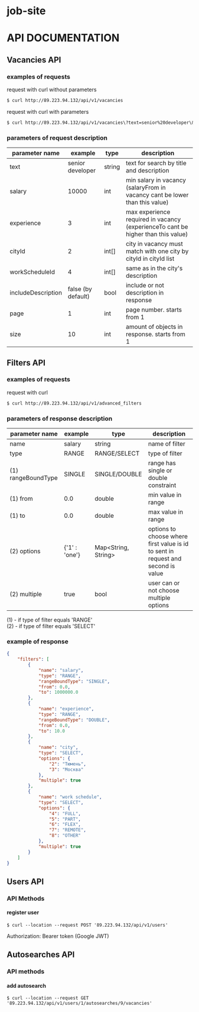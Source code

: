 # job-site

# API DOCUMENTATION

## Vacancies API

### examples of requests

request with curl without parameters
```sh
$ curl http://89.223.94.132/api/v1/vacancies
```
request with curl with parameters
```sh
$ curl http://89.223.94.132/api/v1/vacancies\?text=senior%20developer\&salary=100000\&experience=3\&cityId=3\&workScheduleId=4
```

### parameters of request description
 
|   parameter name   |       example      |  type  |                                     description                                  |
|--------------------|--------------------|--------|----------------------------------------------------------------------------------|
| text               | senior developer   | string | text for search by title and description                                         |
| salary             | 10000              | int    | min salary in vacancy (salaryFrom in vacancy cant be lower than this value)      |      
| experience         | 3                  | int    | max experience required in vacancy (experienceTo cant be higher than this value) |
| cityId             | 2                  | int[]  | city in vacancy must match with one city by cityId in cityId list                |
| workScheduleId     | 4                  | int[]  | same as in the city's description                                                |
| includeDescription | false (by default) | bool   | include or not description in response                                           |
| page               | 1                  | int    | page number. starts from 1
| size               | 10                 | int    | amount of objects in response. starts from 1

## Filters API

### examples of requests

request with curl
```sh
$ curl http://89.223.94.132/api/v1/advanced_filters
```

### parameters of response description

|    parameter name   |    example    |         type        |                                     description                                  |
|---------------------|---------------|---------------------|----------------------------------------------------------------------------------|
| name                | salary        | string              | name of filter                                                                   |
| type                | RANGE         | RANGE/SELECT        | type of filter                                                                   |      
| (1) rangeBoundType  | SINGLE        | SINGLE/DOUBLE       | range has single or double constraint                                            |
| (1) from            | 0.0           | double              | min value in range                                                               |
| (1) to              | 0.0           | double              | max value in range                                                               |
| (2) options         | {'1' : 'one'} | Map<String, String> | options to choose where first value is id to sent in request and second is value |
| (2) multiple        | true          | bool                | user can or not choose multiple options                                          |

(1) - if type of filter equals 'RANGE'
<br>
(2) - if type of filter equals 'SELECT'

### example of response

```json
{
    "filters": [
        {
            "name": "salary",
            "type": "RANGE",
            "rangeBoundType": "SINGLE",
            "from": 0.0,
            "to": 1000000.0
        },
        {
            "name": "experience",
            "type": "RANGE",
            "rangeBoundType": "DOUBLE",
            "from": 0.0,
            "to": 10.0
        },
        {
            "name": "city",
            "type": "SELECT",
            "options": {
                "2": "Тюмень",
                "3": "Москва"
            },
            "multiple": true
        },
        {
            "name": "work schedule",
            "type": "SELECT",
            "options": {
                "4": "FULL",
                "5": "PART",
                "6": "FLEX",
                "7": "REMOTE",
                "8": "OTHER"
            },
            "multiple": true
        }
    ]
}
```

## Users API

### API Methods

#### register user
```shell script
$ curl --location --request POST '89.223.94.132/api/v1/users'
```
Authorization: Bearer token (Google JWT)

## Autosearches API

### API methods

#### add autosearch
```shell script
$ curl --location --request GET '89.223.94.132/api/v1/users/1/autosearches/9/vacancies'
``` 